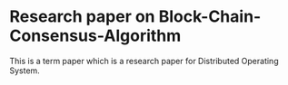# Research paper on Block-Chain-Consensus-Algorithm
This is a term paper which is a research paper for Distributed Operating System. 
